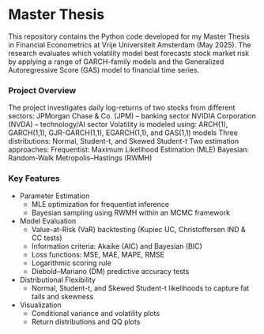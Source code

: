 # Master Thesis
This repository contains the Python code developed for my Master Thesis in Financial Econometrics at Vrije Universiteit Amsterdam (May 2025).
The research evaluates which volatility model best forecasts stock market risk by applying a range of GARCH-family models and the Generalized Autoregressive Score (GAS) model to financial time series.

### Project Overview
The project investigates daily log-returns of two stocks from different sectors:
JPMorgan Chase & Co. (JPM) – banking sector
NVIDIA Corporation (NVDA) – technology/AI sector
Volatility is modeled using:
ARCH(1), GARCH(1,1), GJR-GARCH(1,1), EGARCH(1,1), and GAS(1,1) models
Three distributions: Normal, Student-t, and Skewed Student-t
Two estimation approaches:
Frequentist: Maximum Likelihood Estimation (MLE)
Bayesian: Random-Walk Metropolis–Hastings (RWMH)

### Key Features
- Parameter Estimation
  - MLE optimization for frequentist inference
  - Bayesian sampling using RWMH within an MCMC framework
- Model Evaluation
  - Value-at-Risk (VaR) backtesting (Kupiec UC, Christoffersen IND & CC tests)
  - Information criteria: Akaike (AIC) and Bayesian (BIC)
  - Loss functions: MSE, MAE, MAPE, RMSE
  - Logarithmic scoring rule
  - Diebold–Mariano (DM) predictive accuracy tests
- Distributional Flexibility
  - Normal, Student-t, and Skewed Student-t likelihoods to capture fat tails and skewness
- Visualization
  - Conditional variance and volatility plots
  - Return distributions and QQ plots
